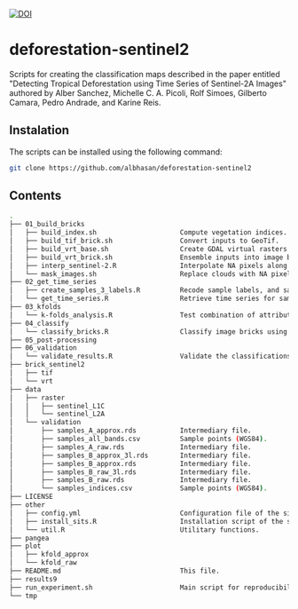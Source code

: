 [![DOI](https://zenodo.org/badge/277586366.svg)](https://zenodo.org/badge/latestdoi/277586366)

# deforestation-sentinel2

Scripts for creating the classification maps described in the paper entitled "Detecting Tropical Deforestation using Time Series of Sentinel-2A Images" authored by Alber Sanchez, Michelle C. A. Picoli, Rolf Simoes, Gilberto Camara, Pedro Andrade, and Karine Reis.

## Instalation

The scripts can be installed using the following command:

```bash
git clone https://github.com/albhasan/deforestation-sentinel2
```

## Contents

```bash
.
├── 01_build_bricks
│   ├── build_index.sh                     Compute vegetation indices. 
│   ├── build_tif_brick.sh                 Convert inputs to GeoTif.
│   ├── build_vrt_base.sh                  Create GDAL virtual rasters of 10x10 meter resolution.
│   ├── build_vrt_brick.sh                 Ensemble inputs into image bricks.
│   ├── interp_sentinel-2.R                Interpolate NA pixels along the time dimension.
│   └── mask_images.sh                     Replace clouds with NA pixels.
├── 02_get_time_series
│   ├── create_samples_3_labels.R          Recode sample labels, and save them as RDS.
│   └── get_time_series.R                  Retrieve time series for sample points.
├── 03_kfolds
│   └── k-folds_analysis.R                 Test combination of attributes using K-fold.
├── 04_classify
│   └── classify_bricks.R                  Classify image bricks using Random Forest.
├── 05_post-processing
├── 06_validation
│   └── validate_results.R                 Validate the classifications.
├── brick_sentinel2
│   ├── tif
│   └── vrt
├── data
│   ├── raster
│   │   ├── sentinel_L1C
│   │   └── sentinel_L2A
│   └── validation
│       ├── samples_A_approx.rds           Intermediary file.
│       ├── samples_all_bands.csv          Sample points (WGS84).
│       ├── samples_A_raw.rds              Intermediary file.
│       ├── samples_B_approx_3l.rds        Intermediary file. 
│       ├── samples_B_approx.rds           Intermediary file.
│       ├── samples_B_raw_3l.rds           Intermediary file.
│       ├── samples_B_raw.rds              Intermediary file.
│       └── samples_indices.csv            Sample points (WGS84).
├── LICENSE
├── other
│   ├── config.yml                         Configuration file of the sits package.
│   ├── install_sits.R                     Installation script of the sits package.
│   └── util.R                             Utilitary functions.
├── pangea
├── plot
│   ├── kfold_approx
│   └── kfold_raw
├── README.md                              This file.
├── results9
├── run_experiment.sh                      Main script for reproducibility.
└── tmp
```
